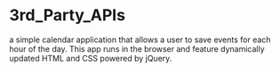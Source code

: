 # 3rd_Party_APIs
a simple calendar application that allows a user to save events for each hour of the day. This app runs in the browser and feature dynamically updated HTML and CSS powered by jQuery.
